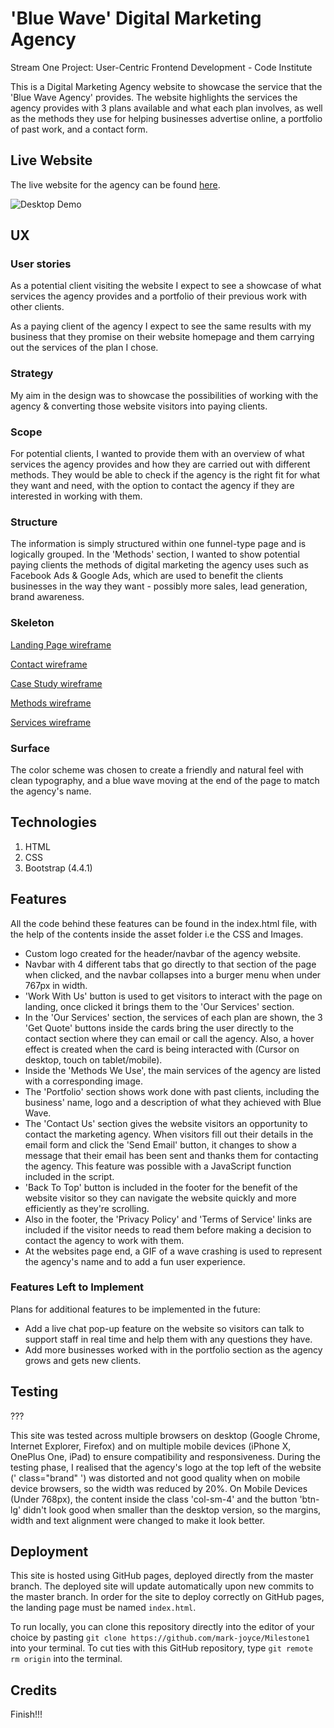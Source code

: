 # 'Blue Wave' Digital Marketing Agency

Stream One Project: User-Centric Frontend Development - Code Institute

This is a Digital Marketing Agency website to showcase the service that the 'Blue Wave Agency' provides.
The website highlights the services the agency provides with 3 plans available and what each plan involves, as well as the
methods they use for helping businesses advertise online, a portfolio of past work, and a contact form.

## Live Website
The live website for the agency can be found [here](https://mark-joyce.github.io/Milestone1).

![Desktop Demo](https://github.com/mark-joyce/Milestone1/blob/master/assets/images/desktop-landing-demo.png "Desktop Demo")

## UX

### User stories
As a potential client visiting the website I expect to see a showcase of what services the agency provides and a portfolio of their previous work with other clients.

As a paying client of the agency I expect to see the same results with my business that they promise on their website homepage and them carrying out the services of the plan I chose.

### Strategy
My aim in the design was to showcase the possibilities of working with the agency & converting those website visitors into paying clients.

### Scope
For potential clients, I wanted to provide them with an overview of what services the agency provides and how they are carried out with different methods. They would be able to check if the agency is the right fit for what they want and need, with the option to contact the agency if they are interested in working with them.

### Structure
The information is simply structured within one funnel-type page and is logically grouped. In the 'Methods' section, I wanted to show potential paying clients the methods of digital marketing the agency uses such as Facebook Ads & Google Ads, which are used to benefit the clients businesses in the way they want - possibly more sales, lead generation, brand awareness.

### Skeleton
[Landing Page wireframe](https://github.com/mark-joyce/Milestone1/blob/master/wireframes/landing.jpg)

[Contact wireframe](https://github.com/mark-joyce/Milestone1/blob/master/wireframes/contact.jpg)

[Case Study wireframe](https://github.com/mark-joyce/Milestone1/blob/master/wireframes/portfolio.jpg)

[Methods wireframe](https://github.com/mark-joyce/Milestone1/blob/master/wireframes/methods.jpg)

[Services wireframe](https://github.com/mark-joyce/Milestone1/blob/master/wireframes/services.jpg)

### Surface
The color scheme was chosen to create a friendly and natural feel with clean typography, and a blue wave moving at the end of the page to match the agency's name.

## Technologies
1. HTML
2. CSS
3. Bootstrap (4.4.1)

## Features
All the code behind these features can be found in the index.html file, with the help of the contents inside the asset folder i.e the CSS and Images.

- Custom logo created for the header/navbar of the agency website.
- Navbar with 4 different tabs that go directly to that section of the page when clicked, and the navbar collapses into a burger menu when under 767px in width.
- 'Work With Us' button is used to get visitors to interact with the page on landing, once clicked it brings them to the 'Our Services' section.
- In the 'Our Services' section, the services of each plan are shown, the 3 'Get Quote' buttons inside the cards bring the user directly to the contact section where they can email or call the agency. Also, a hover effect is created when the card is being interacted with (Cursor on desktop, touch on tablet/mobile).
- Inside the 'Methods We Use', the main services of the agency are listed with a corresponding image.
- The 'Portfolio' section shows work done with past clients, including the business' name, logo and a description of what they achieved with Blue Wave.
- The 'Contact Us' section gives the website visitors an opportunity to contact the marketing agency. When visitors fill out their details in the email form and click the 'Send Email' button, it changes to show a message that their email has been sent and thanks them for contacting the agency. This feature was possible with a JavaScript function included in the script.
- 'Back To Top' button is included in the footer for the benefit of the website visitor so they can navigate the website quickly and more efficiently as they're scrolling.
- Also in the footer, the 'Privacy Policy' and 'Terms of Service' links are included if the visitor needs to read them before making a decision to contact the agency to work with them.
- At the websites page end, a GIF of a wave crashing is used to represent the agency's name and to add a fun user experience.


### Features Left to Implement
Plans for additional features to be implemented in the future:

- Add a live chat pop-up feature on the website so visitors can talk to support staff in real time and help them with any questions they have.
- Add more businesses worked with in the portfolio section as the agency grows and gets new clients.

## Testing
???

This site was tested across multiple browsers on desktop (Google Chrome, Internet Explorer, Firefox) and on multiple mobile devices (iPhone X, OnePlus One, iPad) to ensure compatibility and responsiveness.
During the testing phase, I realised that the agency's logo at the top left of the website (' class="brand" ') was distorted and not good quality when on mobile device browsers, so the width was reduced by 20%.
On Mobile Devices (Under 768px), the content inside the class 'col-sm-4' and the button 'btn-lg' didn't look good when smaller than the desktop version, so the margins, width and text alignment were changed to make it look better.


## Deployment
This site is hosted using GitHub pages, deployed directly from the master branch. The deployed site will update automatically upon new commits to the master branch. In order for the site to deploy correctly on GitHub pages, the landing page must be named `index.html`.

To run locally, you can clone this repository directly into the editor of your choice by pasting `git clone https://github.com/mark-joyce/Milestone1` into your terminal. To cut ties with this GitHub repository, type `git remote rm origin` into the terminal.

## Credits

Finish!!!